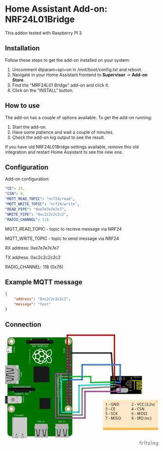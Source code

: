 # Home Assistant Add-on: NRF24L01Bridge

This addon tested with Raspberry PI 3

## Installation

Follow these steps to get the add-on installed on your system:

1. Uncomment dtparam=spi=on in /mnt/boot/config.txt and reboot.
2. Navigate in your Home Assistant frontend to **Supervisor** -> **Add-on Store**.
3. Find the "MRF24L01 Bridge" add-on and click it.
4. Click on the "INSTALL" button.

## How to use

The add-on has a couple of options available. To get the add-on running:

1. Start the add-on.
2. Have some patience and wait a couple of minutes.
3. Check the add-on log output to see the result.


If you have old NRF24L01Bridge settings available, remove this old integration and restart Home Assistant to see the new one.

## Configuration

Add-on configuration:

```yaml
"CE": 25,
"CSN": 8,
"MQTT_READ_TOPIC": "nrf24/read",
"MQTT_WRITE_TOPIC": "nrf24/write",
"READ_PIPE": "0xe7e7e7e7e7", 
"WRITE_PIPE": "0xc2c2c2c2c2", 
"RADIO_CHANNEL": 118
```

MQTT_READ_TOPIC - topic to recieve message via NRF24

MQTT_WRITE_TOPIC - topic to send message via NRF24

RX address: 0xe7e7e7e7e7

TX address: 0xc2c2c2c2c2

RADIO_CHANNEL: 118 (0x76)

## Example MQTT message

```json
{
    "address": "0xc2c2c2c2c2",
    "message": "test"
}
```

## Connection

![](Rpi_nrf24l01.png)